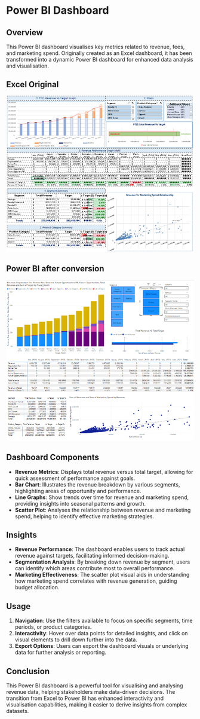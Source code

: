 # Power BI Dashboard

## Overview

This Power BI dashboard visualises key metrics related to revenue, fees, and marketing spend. Originally created as an Excel dashboard, it has been transformed into a dynamic Power BI dashboard for enhanced data analysis and visualisation.

## Excel Original

![Dashboard](https://github.com/AliHazem771/Power-BI-Project-2/blob/main/Image%20excel.PNG?raw=true)

## Power BI after conversion

![Dashboard](https://github.com/AliHazem771/Power-BI-Project-2/blob/main/Image%20power%20bi.PNG?raw=true)

## Dashboard Components

- **Revenue Metrics**: Displays total revenue versus total target, allowing for quick assessment of performance against goals.
- **Bar Chart**: Illustrates the revenue breakdown by various segments, highlighting areas of opportunity and performance.
- **Line Graphs**: Show trends over time for revenue and marketing spend, providing insights into seasonal patterns and growth.
- **Scatter Plot**: Analyses the relationship between revenue and marketing spend, helping to identify effective marketing strategies.

## Insights

- **Revenue Performance**: The dashboard enables users to track actual revenue against targets, facilitating informed decision-making.
- **Segmentation Analysis**: By breaking down revenue by segment, users can identify which areas contribute most to overall performance.
- **Marketing Effectiveness**: The scatter plot visual aids in understanding how marketing spend correlates with revenue generation, guiding budget allocation.

## Usage

1. **Navigation**: Use the filters available to focus on specific segments, time periods, or product categories.
2. **Interactivity**: Hover over data points for detailed insights, and click on visual elements to drill down further into the data.
3. **Export Options**: Users can export the dashboard visuals or underlying data for further analysis or reporting.

## Conclusion

This Power BI dashboard is a powerful tool for visualising and analysing revenue data, helping stakeholders make data-driven decisions. The transition from Excel to Power BI has enhanced interactivity and visualisation capabilities, making it easier to derive insights from complex datasets.
